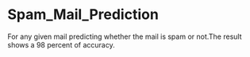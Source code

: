 # Spam_Mail_Prediction
For any given mail predicting whether the mail is spam or not.The result shows a 98 percent of accuracy.
